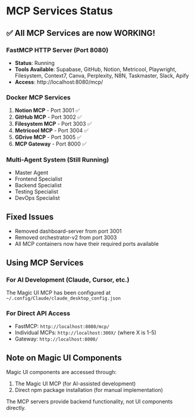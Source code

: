 # MCP Services Status

## ✅ All MCP Services are now WORKING!

### FastMCP HTTP Server (Port 8080)
- **Status**: Running
- **Tools Available**: Supabase, GitHub, Notion, Metricool, Playwright, Filesystem, Context7, Canva, Perplexity, N8N, Taskmaster, Slack, Apify
- **Access**: http://localhost:8080/mcp/

### Docker MCP Services
1. **Notion MCP** - Port 3001 ✅
2. **GitHub MCP** - Port 3002 ✅
3. **Filesystem MCP** - Port 3003 ✅
4. **Metricool MCP** - Port 3004 ✅
5. **GDrive MCP** - Port 3005 ✅
6. **MCP Gateway** - Port 8000 ✅

### Multi-Agent System (Still Running)
- Master Agent
- Frontend Specialist
- Backend Specialist
- Testing Specialist
- DevOps Specialist

## Fixed Issues
- Removed dashboard-server from port 3001
- Removed orchestrator-v2 from port 3003
- All MCP containers now have their required ports available

## Using MCP Services

### For AI Development (Claude, Cursor, etc.)
The Magic UI MCP has been configured at `~/.config/Claude/claude_desktop_config.json`

### For Direct API Access
- FastMCP: `http://localhost:8080/mcp/`
- Individual MCPs: `http://localhost:300X/` (where X is 1-5)
- Gateway: `http://localhost:8000/`

## Note on Magic UI Components
Magic UI components are accessed through:
1. The Magic UI MCP (for AI-assisted development)
2. Direct npm package installation (for manual implementation)

The MCP servers provide backend functionality, not UI components directly.